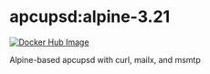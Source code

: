 # apcupsd:alpine-3.21
[![Docker Hub Image](https://img.shields.io/docker/v/rafaelwastaken/apcupsd/alpine-3.21)](https://hub.docker.com/repository/docker/rafaelwastaken/apcupsd)

Alpine-based apcupsd with curl, mailx, and msmtp